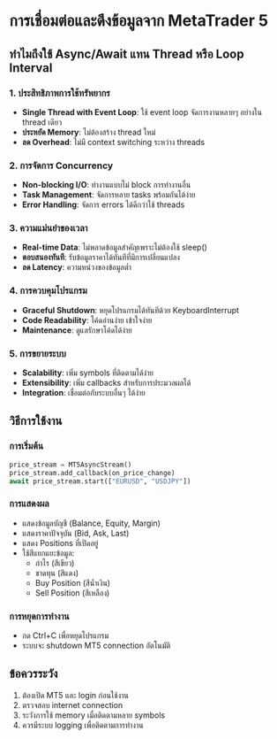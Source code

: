 # การเชื่อมต่อและดึงข้อมูลจาก MetaTrader 5

## ทำไมถึงใช้ Async/Await แทน Thread หรือ Loop Interval

### 1. ประสิทธิภาพการใช้ทรัพยากร
- **Single Thread with Event Loop**: ใช้ event loop จัดการงานหลายๆ อย่างใน thread เดียว
- **ประหยัด Memory**: ไม่ต้องสร้าง thread ใหม่
- **ลด Overhead**: ไม่มี context switching ระหว่าง threads

### 2. การจัดการ Concurrency
- **Non-blocking I/O**: ทำงานแบบไม่ block การทำงานอื่น
- **Task Management**: จัดการหลาย tasks พร้อมกันได้ง่าย
- **Error Handling**: จัดการ errors ได้ดีกว่าใช้ threads

### 3. ความแม่นยำของเวลา
- **Real-time Data**: ไม่พลาดข้อมูลสำคัญเพราะไม่ต้องใช้ sleep()
- **ตอบสนองทันที**: รับข้อมูลราคาได้ทันทีที่มีการเปลี่ยนแปลง
- **ลด Latency**: ความหน่วงของข้อมูลต่ำ

### 4. การควบคุมโปรแกรม
- **Graceful Shutdown**: หยุดโปรแกรมได้ทันทีด้วย KeyboardInterrupt
- **Code Readability**: โค้ดอ่านง่าย เข้าใจง่าย
- **Maintenance**: ดูแลรักษาโค้ดได้ง่าย

### 5. การขยายระบบ
- **Scalability**: เพิ่ม symbols ที่ติดตามได้ง่าย
- **Extensibility**: เพิ่ม callbacks สำหรับการประมวลผลได้
- **Integration**: เชื่อมต่อกับระบบอื่นๆ ได้ง่าย

## วิธีการใช้งาน

### การเริ่มต้น
```python
price_stream = MT5AsyncStream()
price_stream.add_callback(on_price_change)
await price_stream.start(["EURUSD", "USDJPY"])
```

### การแสดงผล
- แสดงข้อมูลบัญชี (Balance, Equity, Margin)
- แสดงราคาปัจจุบัน (Bid, Ask, Last)
- แสดง Positions ที่เปิดอยู่
- ใช้สีแยกแยะข้อมูล:
  - กำไร (สีเขียว)
  - ขาดทุน (สีแดง)
  - Buy Position (สีน้ำเงิน)
  - Sell Position (สีเหลือง)

### การหยุดการทำงาน
- กด Ctrl+C เพื่อหยุดโปรแกรม
- ระบบจะ shutdown MT5 connection อัตโนมัติ

## ข้อควรระวัง
1. ต้องเปิด MT5 และ login ก่อนใช้งาน
2. ตรวจสอบ internet connection
3. ระวังการใช้ memory เมื่อติดตามหลาย symbols
4. ควรมีระบบ logging เพื่อติดตามการทำงาน